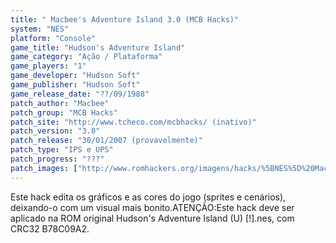 ```yaml
---
title: " Macbee's Adventure Island 3.0 (MCB Hacks)"
system: "NES"
platform: "Console"
game_title: "Hudson's Adventure Island"
game_category: "Ação / Plataforma"
game_players: "1"
game_developer: "Hudson Soft"
game_publisher: "Hudson Soft"
game_release_date: "??/09/1988"
patch_author: "Macbee"
patch_group: "MCB Hacks"
patch_site: "http://www.tcheco.com/mcbhacks/ (inativo)"
patch_version: "3.0"
patch_release: "30/01/2007 (provavelmente)"
patch_type: "IPS e UPS"
patch_progress: "???"
patch_images: ["http://www.romhackers.org/imagens/hacks/%5BNES%5D%20Macbee's%20Adventure%20Island%203.0%20-%20MCB%20Hacks%20-%201.png","http://www.romhackers.org/imagens/hacks/%5BNES%5D%20Macbee's%20Adventure%20Island%203.0%20-%20MCB%20Hacks%20-%202.png","http://www.romhackers.org/imagens/hacks/%5BNES%5D%20Macbee's%20Adventure%20Island%203.0%20-%20MCB%20Hacks%20-%203.png"]
---
```

Este hack edita os gráficos e as cores do jogo (sprites e cenários), deixando-o com um visual mais bonito.ATENÇÃO:Este hack deve ser aplicado na ROM original Hudson's Adventure Island (U) [!].nes, com CRC32 B78C09A2.